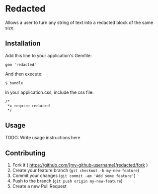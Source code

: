 # Redacted

Allows a user to turn any string of text into a redacted block of the same size.

## Installation

Add this line to your application's Gemfile:

    gem 'redacted'

And then execute:

    $ bundle

In your application.css, include the css file:
```
/*
 *= require redacted
 */
```
## Usage

TODO: Write usage instructions here

## Contributing

1. Fork it ( https://github.com/[my-github-username]/redacted/fork )
2. Create your feature branch (`git checkout -b my-new-feature`)
3. Commit your changes (`git commit -am 'Add some feature'`)
4. Push to the branch (`git push origin my-new-feature`)
5. Create a new Pull Request
